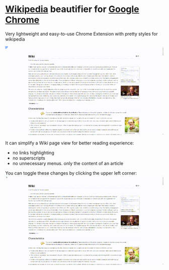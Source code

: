 # [Wikipedia](https://www.wikipedia.org/) beautifier for [Google Chrome](https://www.google.com/chrome/) 

Very lightweight and easy-to-use 
Chrome Extension with pretty styles for wikipedia 

![preview](images/scroll.gif)

It can simplify a Wiki page view for better reading experience: 
* no links highlighting
* no superscripts
* no unnecessary menus. only the content of an article

You can toggle these changes 
by clicking the upper left corner: 
![toggle](images/toggle.gif)